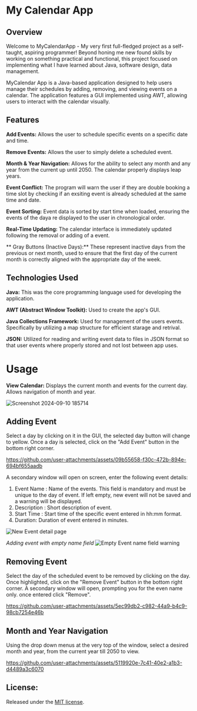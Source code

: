 # My Calendar App

## Overview
Welcome to MyCalendarApp - My very first full-fledged project as a self-taught, aspiring programmer! Beyond honing me new found skills by working on something practical and functional, this project focused on implementing what I have learned about Java, software design, data management.  

MyCalendar App is a Java-based application designed to help users manage their schedules by adding, removing, and viewing events on a calendar. The application features a GUI implemented using AWT, allowing users to interact with the calendar visually.

## Features

**Add Events:** Allows the user to schedule specific events on a specific date and time.

**Remove Events:** Allows the user to simply delete a scheduled event.

**Month & Year Navigation:** Allows for the ability to select any month and any year from the current up until 2050. The calendar properly displays leap years.

**Event Conflict:** The program will warn the user if they are double booking a time slot by checking if an exsiting event is already scheduled at the same time and date.

**Event Sorting:** Event data is sorted by start time when loaded, ensuring the events of the daya re displayed to the user in chronological order.

**Real-Time Updating:** The calendar interface is immediately updated following the removal or adding of a event.

** Gray Buttons (Inactive Days):** These represent inactive days from the previous or next month, used to ensure that the first day of the current month is correctly aligned with the appropriate day of the week. 

## Technologies Used

**Java:** This was the core programming language used for developing the application.

**AWT (Abstract Window Toolkit):** Used to create the app's GUI.

**Java Collections Framework:** Used for management of the users events. Specifically by utilizing a map structure for efficient starage and retrival.

**JSON:** Utilized for reading and writing event data to files in JSON format so that user events where properly stored and not lost between app uses.

# Usage

**View Calendar:** Displays the current month and events for the current day. Allows navigation of month and year.

![Screenshot 2024-09-10 185714](https://github.com/user-attachments/assets/4c4e0752-3c2f-49d6-997a-39703b3e2a6a)

## Adding Event
Select a day by clicking on it in the GUI, the selected day button will change to yellow. Once a day is selected, click on the "Add Event" button in the bottom right corner.


https://github.com/user-attachments/assets/09b55658-f30c-472b-894e-694bf655aadb

A secondary window will open on screen, enter the following event details:
1) Event Name : Name of the events. This field is mandatory and must be unique to the day of event. If left empty, new event will not be saved and a warning will be displayed.
2) Description : Short description of event.
3) Start Time : Start time of the specific event entered in hh:mm format.
4) Duration: Duration of event entered in minutes.

![New Event detail page](https://github.com/user-attachments/assets/43bcc769-f22f-4708-aca9-94c6d120b97e)

*Adding event with empty name field*
![Empty Event name field warning](https://github.com/user-attachments/assets/a75130fb-8fb5-4398-aafa-8013cede4398)

## Removing Event
Select the day of the scheduled event to be removed by clicking on the day. Once highlighted, click on the "Remove Event" button in the bottom right corner. A secondary window will open, prompting you for the even name only. once entered click "Remove".

https://github.com/user-attachments/assets/5ec99db2-c982-44a9-b4c9-98cb7254e46b

## Month and Year Navigation
Using the drop down menus at the very top of the window, select a desired month and year, from the current year till 2050 to view.

https://github.com/user-attachments/assets/5119920e-7c41-40e2-a1b3-d4489a3c6070


## License:

Released under the [MIT license](https://github.com/Pookie119/calendarApp/blob/main/LICENSE).







